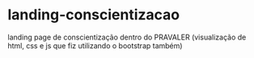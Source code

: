 # landing-conscientizacao
landing page de conscientização dentro do PRAVALER (visualização de html, css e js que fiz utilizando o bootstrap também)
